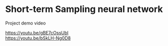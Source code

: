 # Short-term Sampling neural network

Project demo video

https://youtu.be/gBE7cOssUbI <br>
https://youtu.be/bSkLH-Ng0D8



